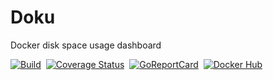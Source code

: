 # Doku
Docker disk space usage dashboard

<div>

[![Build](https://github.com/amerkurev/doku/actions/workflows/ci.yml/badge.svg?branch=master)](https://github.com/amerkurev/doku/actions/workflows/ci.yml)&nbsp;
[![Coverage Status](https://coveralls.io/repos/github/amerkurev/doku/badge.svg?branch=master)](https://coveralls.io/github/amerkurev/doku?branch=master)&nbsp;
[![GoReportCard](https://goreportcard.com/badge/github.com/amerkurev/doku)](https://goreportcard.com/report/github.com/amerkurev/doku)&nbsp;
[![Docker Hub](https://img.shields.io/docker/automated/jrottenberg/ffmpeg.svg)](https://hub.docker.com/r/amerkurev/doku)&nbsp;

</div>
